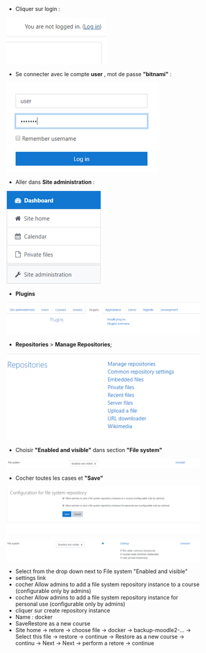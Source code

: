
- Cliquer sur login :

![login](./images/moodle1.png)

- Se connecter avec le compte **user** , mot de passe **"bitnami"** :

![user](./images/moodle2.png)

- Aller dans **Site administration** : 

![admin](./images/moodle3.png)

- **Plugins** 

![site_admin](./images/moodle4.png)

- **Repositories** > **Manage Repositories**;

![moodle5](./images/moodle5.png)

- Choisir **"Enabled and visible"** dans section **"File system"**

![moodle6](./images/moodle6.png)

- Cocher toutes les cases et **"Save"**

![moodle7](./images/moodle7.png)

![moodle8](./images/moodle8.png)

- Select from the drop down next to File system "Enabled and visible"
- settings link
- cocher Allow admins to add a file system repository instance to a course (configurable only by admins)
- cocher Allow admins to add a file system repository instance for personal use (configurable only by admins)
- cliquer sur create repository instance
- Name : docker
- SaveRestore as a new course
- Site home -> retore -> choose file -> docker -> backup-moodle2-... -> Select this file -> restore -> continue -> Restore as a new course -> continu -> Next -> Next -> perform a retore -> continue
